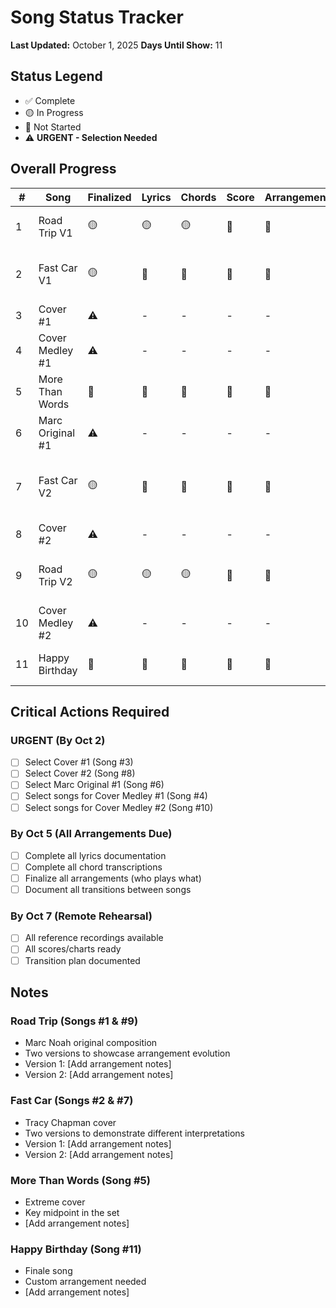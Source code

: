 # Song Status Tracker

**Last Updated:** October 1, 2025
**Days Until Show:** 11

## Status Legend
- ✅ Complete
- 🟡 In Progress
- 🔴 Not Started
- ⚠️ **URGENT - Selection Needed**

## Overall Progress

| # | Song | Finalized | Lyrics | Chords | Score | Arrangement | Recording | Transitions | Notes |
|---|------|-----------|--------|--------|-------|-------------|-----------|-------------|-------|
| 1 | Road Trip V1 | 🟡 | 🟡 | 🟡 | 🔴 | 🔴 | 🔴 | 🔴 | Marc Noah original - first version |
| 2 | Fast Car V1 | 🟡 | 🔴 | 🔴 | 🔴 | 🔴 | 🔴 | 🔴 | Tracy Chapman cover - first version |
| 3 | Cover #1 | ⚠️ | - | - | - | - | - | - | **NEEDS SELECTION** |
| 4 | Cover Medley #1 | ⚠️ | - | - | - | - | - | - | **NEEDS SONG SELECTION** |
| 5 | More Than Words | 🔴 | 🔴 | 🔴 | 🔴 | 🔴 | 🔴 | 🔴 | Extreme cover |
| 6 | Marc Original #1 | ⚠️ | - | - | - | - | - | - | **NEEDS SELECTION** |
| 7 | Fast Car V2 | 🟡 | 🔴 | 🔴 | 🔴 | 🔴 | 🔴 | 🔴 | Tracy Chapman cover - second version |
| 8 | Cover #2 | ⚠️ | - | - | - | - | - | - | **NEEDS SELECTION** |
| 9 | Road Trip V2 | 🟡 | 🟡 | 🟡 | 🔴 | 🔴 | 🔴 | 🔴 | Marc Noah original - second version |
| 10 | Cover Medley #2 | ⚠️ | - | - | - | - | - | - | **NEEDS SONG SELECTION** |
| 11 | Happy Birthday | 🔴 | 🔴 | 🔴 | 🔴 | 🔴 | 🔴 | 🔴 | Traditional - custom arrangement |

## Critical Actions Required

### URGENT (By Oct 2)
- [ ] Select Cover #1 (Song #3)
- [ ] Select Cover #2 (Song #8)
- [ ] Select Marc Original #1 (Song #6)
- [ ] Select songs for Cover Medley #1 (Song #4)
- [ ] Select songs for Cover Medley #2 (Song #10)

### By Oct 5 (All Arrangements Due)
- [ ] Complete all lyrics documentation
- [ ] Complete all chord transcriptions
- [ ] Finalize all arrangements (who plays what)
- [ ] Document all transitions between songs

### By Oct 7 (Remote Rehearsal)
- [ ] All reference recordings available
- [ ] All scores/charts ready
- [ ] Transition plan documented

## Notes

### Road Trip (Songs #1 & #9)
- Marc Noah original composition
- Two versions to showcase arrangement evolution
- Version 1: [Add arrangement notes]
- Version 2: [Add arrangement notes]

### Fast Car (Songs #2 & #7)
- Tracy Chapman cover
- Two versions to demonstrate different interpretations
- Version 1: [Add arrangement notes]
- Version 2: [Add arrangement notes]

### More Than Words (Song #5)
- Extreme cover
- Key midpoint in the set
- [Add arrangement notes]

### Happy Birthday (Song #11)
- Finale song
- Custom arrangement needed
- [Add arrangement notes]
